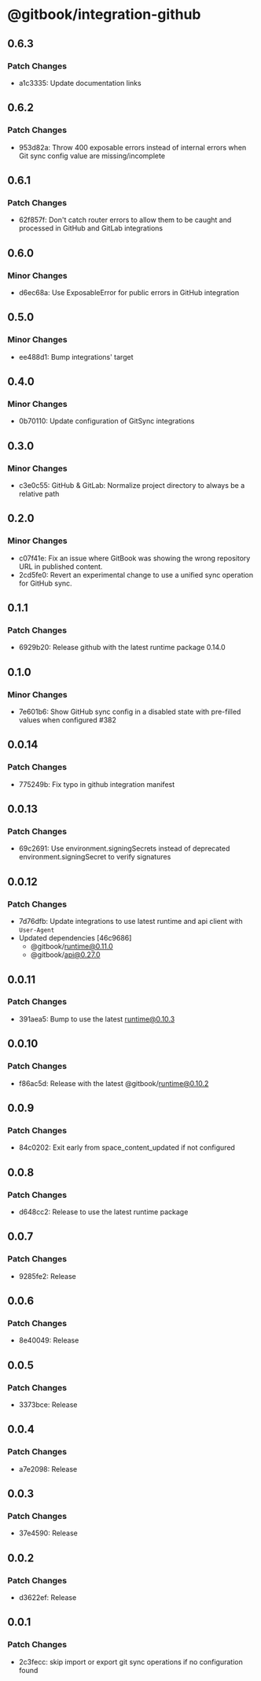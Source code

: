 # @gitbook/integration-github

## 0.6.3

### Patch Changes

- a1c3335: Update documentation links

## 0.6.2

### Patch Changes

- 953d82a: Throw 400 exposable errors instead of internal errors when Git sync config value are missing/incomplete

## 0.6.1

### Patch Changes

- 62f857f: Don't catch router errors to allow them to be caught and processed in GitHub and GitLab integrations

## 0.6.0

### Minor Changes

- d6ec68a: Use ExposableError for public errors in GitHub integration

## 0.5.0

### Minor Changes

- ee488d1: Bump integrations' target

## 0.4.0

### Minor Changes

- 0b70110: Update configuration of GitSync integrations

## 0.3.0

### Minor Changes

- c3e0c55: GitHub & GitLab: Normalize project directory to always be a relative path

## 0.2.0

### Minor Changes

- c07f41e: Fix an issue where GitBook was showing the wrong repository URL in published content.
- 2cd5fe0: Revert an experimental change to use a unified sync operation for GitHub sync.

## 0.1.1

### Patch Changes

- 6929b20: Release github with the latest runtime package 0.14.0

## 0.1.0

### Minor Changes

- 7e601b6: Show GitHub sync config in a disabled state with pre-filled values when configured #382

## 0.0.14

### Patch Changes

- 775249b: Fix typo in github integration manifest

## 0.0.13

### Patch Changes

- 69c2691: Use environment.signingSecrets instead of deprecated environment.signingSecret to verify signatures

## 0.0.12

### Patch Changes

- 7d76dfb: Update integrations to use latest runtime and api client with `User-Agent`
- Updated dependencies [46c9686]
    - @gitbook/runtime@0.11.0
    - @gitbook/api@0.27.0

## 0.0.11

### Patch Changes

- 391aea5: Bump to use the latest runtime@0.10.3

## 0.0.10

### Patch Changes

- f86ac5d: Release with the latest @gitbook/runtime@0.10.2

## 0.0.9

### Patch Changes

- 84c0202: Exit early from space_content_updated if not configured

## 0.0.8

### Patch Changes

- d648cc2: Release to use the latest runtime package

## 0.0.7

### Patch Changes

- 9285fe2: Release

## 0.0.6

### Patch Changes

- 8e40049: Release

## 0.0.5

### Patch Changes

- 3373bce: Release

## 0.0.4

### Patch Changes

- a7e2098: Release

## 0.0.3

### Patch Changes

- 37e4590: Release

## 0.0.2

### Patch Changes

- d3622ef: Release

## 0.0.1

### Patch Changes

- 2c3fecc: skip import or export git sync operations if no configuration found
